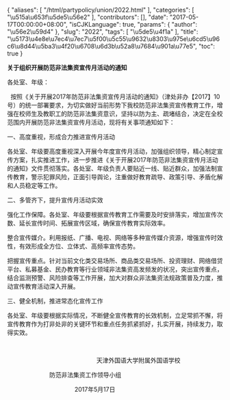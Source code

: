 {
    "aliases": [
        "/html/partypolicy/union/2022.html"
    ],
    "categories": [
        "\u515a\u653f\u5de5\u56e2"
    ],
    "contributors": [],
    "date": "2017-05-17T00:00:00+08:00",
    "isCJKLanguage": true,
    "params": {
        "author": "\u56e2\u59d4"
    },
    "slug": "2022",
    "tags": [
        "\u5de5\u4f1a"
    ],
    "title": "\u5173\u4e8e\u7ec4\u7ec7\u5f00\u5c55\u9632\u8303\u975e\u6cd5\u96c6\u8d44\u5ba3\u4f20\u6708\u6d3b\u52a8\u7684\u901a\u77e5",
    "toc": true
}

**关于组织开展防范非法集资宣传月活动的通知**




各处室、年级：




  按照《关于开展2017年防范非法集资宣传月活动的通知》（津处非办【2017】10号）的统一部署要求，为切实做好当前形势下我校防范非法集资宣传教育工作，增强在校师生及教职工的防范非法集资意识，坚持以防为主、疏堵结合，决定在全校范围内开展防范非法集资宣传月活动，现将有关事项通知如下： 




一、高度重视，形成合力推进宣传月活动




各处室、年级要高度重视深入开展今年度宣传月活动，加强组织领导，精心制定宣传方案，扎实推进工作，进一步推进《关于开展2017年防范非法集资宣传月活动的通知》文件贯彻落实。各处室、年级负责人要贴近一线、贴近群众，加强法制宣传教育，警示犯罪风险，正面引导舆论，注重做好教育疏导、政策引导、矛盾化解和人员稳定等工作。




二、多管齐下，提升宣传月活动实效




强化工作保障。各处室、年级要根据宣传教育工作需要及时安排落实，增加宣传次数、延长宣传时间、拓展宣传区域，确保宣传教育实际效率。




整合宣传媒介。利用报纸、广播、电视、网络等多种宣传媒介资源，增强宣传时效性，有效形成全方位、立体式、高频率宣传态势。




把握宣传重点。针对当前文化类交易场所、商品类交易场所、投资理财、网络借贷平台、私募基金、民办教育等行业领域非法集资高发频发的状况，突出宣传重点，结合监测预警、风险排查等工作开展，加大对群众非法集资法规政策普及力度，推动宣传教育活动深入开展。




三、健全机制，推进常态化宣传工作




各处室、年级要根据实际情况，不断健全宣传教育的长效机制，立足常抓不懈，将宣传教育作为打非处非的关键环节和重点任务抓紧抓好，扎实开展，持续发力，取得实效。




                                              









                                                     天津外国语大学附属外国语学校




                         防范非法集资工作领导小组




                                        2017年5月17日





































